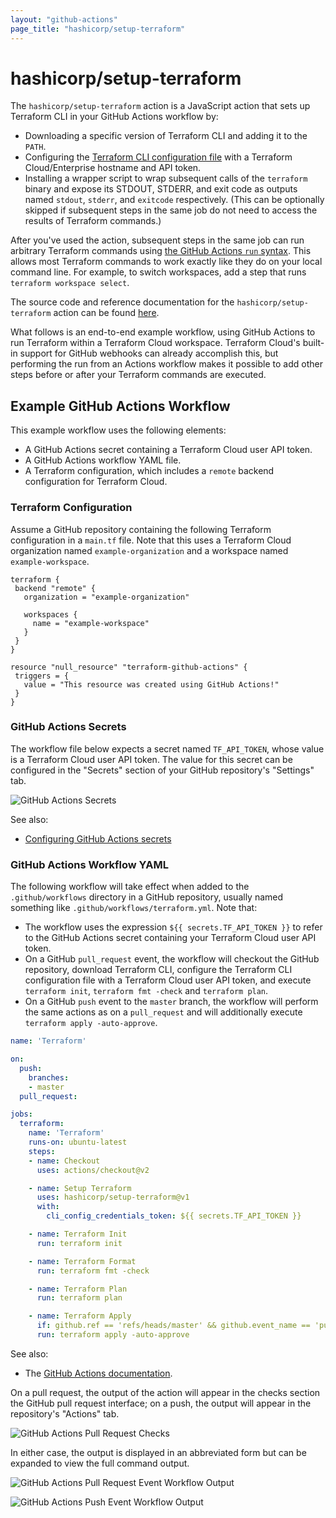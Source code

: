```yaml
---
layout: "github-actions"
page_title: "hashicorp/setup-terraform"
---
```


# hashicorp/setup-terraform

The `hashicorp/setup-terraform` action is a JavaScript action that sets up Terraform CLI in your GitHub Actions workflow by:

- Downloading a specific version of Terraform CLI and adding it to the `PATH`.
- Configuring the [Terraform CLI configuration file](/docs/commands/cli-config.html) with a Terraform Cloud/Enterprise hostname and API token.
- Installing a wrapper script to wrap subsequent calls of the `terraform` binary and expose its STDOUT, STDERR, and exit code as outputs named `stdout`, `stderr`, and `exitcode` respectively. (This can be optionally skipped if subsequent steps in the same job do not need to access the results of Terraform commands.)

After you've used the action, subsequent steps in the same job can run arbitrary Terraform commands using [the GitHub Actions `run` syntax](https://help.github.com/en/actions/reference/workflow-syntax-for-github-actions#jobsjob_idstepsrun). This allows most Terraform commands to work exactly like they do on your local command line. For example, to switch workspaces, add a step that runs `terraform workspace select`.

The source code and reference documentation for the `hashicorp/setup-terraform` action can be found [here](https://github.com/hashicorp/setup-terraform).

What follows is an end-to-end example workflow, using GitHub Actions to run Terraform within a Terraform Cloud workspace. Terraform Cloud's built-in support for GitHub webhooks can already accomplish this, but performing the run from an Actions workflow makes it possible to add other steps before or after your Terraform commands are executed.

## Example GitHub Actions Workflow

This example workflow uses the following elements:

- A GitHub Actions secret containing a Terraform Cloud user API token.
- A GitHub Actions workflow YAML file.
- A Terraform configuration, which includes a `remote` backend configuration for Terraform Cloud.

### Terraform Configuration

Assume a GitHub repository containing the following Terraform configuration in a `main.tf` file. Note that this uses a Terraform Cloud organization named `example-organization` and a workspace named `example-workspace`.

```hcl
terraform {
 backend "remote" {
   organization = "example-organization"

   workspaces {
     name = "example-workspace"
   }
 }
}

resource "null_resource" "terraform-github-actions" {
 triggers = {
   value = "This resource was created using GitHub Actions!"
 }
}
```

### GitHub Actions Secrets

The workflow file below expects a secret named `TF_API_TOKEN`, whose value is a Terraform Cloud user API token. The value for this secret can be configured in the "Secrets" section of your GitHub repository's "Settings" tab.

![GitHub Actions Secrets](/docs/github-actions/images/setup-terraform/secrets.png)

See also:

- [Configuring GitHub Actions secrets](https://help.github.com/en/actions/configuring-and-managing-workflows/creating-and-storing-encrypted-secrets)

### GitHub Actions Workflow YAML

The following workflow will take effect when added to the `.github/workflows` directory in a GitHub repository, usually named something like `.github/workflows/terraform.yml`. Note that:

- The workflow uses the expression `${{ secrets.TF_API_TOKEN }}` to refer to the GitHub Actions secret containing your Terraform Cloud user API token.
- On a GitHub `pull_request` event, the workflow will checkout the GitHub repository, download Terraform CLI, configure the Terraform CLI configuration file with a Terraform Cloud user API token, and execute `terraform init`, `terraform fmt -check` and `terraform plan`.
- On a GitHub `push` event to the `master` branch, the workflow will perform the same actions as on a `pull_request` and will additionally execute `terraform apply -auto-approve`.

```yaml
name: 'Terraform'

on:
  push:
    branches:
    - master
  pull_request:

jobs:
  terraform:
    name: 'Terraform'
    runs-on: ubuntu-latest
    steps:
    - name: Checkout
      uses: actions/checkout@v2

    - name: Setup Terraform
      uses: hashicorp/setup-terraform@v1
      with:
        cli_config_credentials_token: ${{ secrets.TF_API_TOKEN }}

    - name: Terraform Init
      run: terraform init

    - name: Terraform Format
      run: terraform fmt -check

    - name: Terraform Plan
      run: terraform plan

    - name: Terraform Apply
      if: github.ref == 'refs/heads/master' && github.event_name == 'push'
      run: terraform apply -auto-approve
```

See also:

- The [GitHub Actions documentation](https://help.github.com/en/actions).

On a pull request, the output of the action will appear in the checks section the GitHub pull request interface; on a push, the output will appear in the repository's "Actions" tab.

![GitHub Actions Pull Request Checks](/docs/github-actions/images/setup-terraform/pull-request-checks.png)

In either case, the output is displayed in an abbreviated form but can be expanded to view the full command output.

![GitHub Actions Pull Request Event Workflow Output](/docs/github-actions/images/setup-terraform/pull-request-output.png)

![GitHub Actions Push Event Workflow Output](/docs/github-actions/images/setup-terraform/push-output.png)
